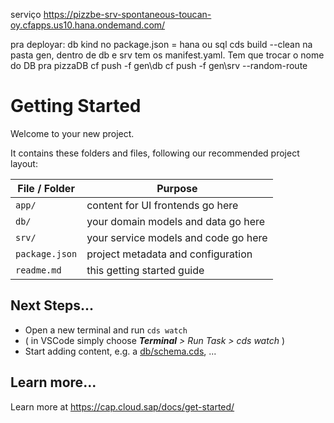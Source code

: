 
serviço 
    https://pizzbe-srv-spontaneous-toucan-oy.cfapps.us10.hana.ondemand.com/

pra deployar:
    db kind no package.json = hana ou sql
    cds build --clean
    na pasta gen, dentro de db e srv tem os manifest.yaml. Tem que trocar o nome do DB pra pizzaDB
    cf push -f gen\db
    cf push -f gen\srv --random-route


# Getting Started

Welcome to your new project.

It contains these folders and files, following our recommended project layout:

File / Folder | Purpose
---------|----------
`app/` | content for UI frontends go here
`db/` | your domain models and data go here
`srv/` | your service models and code go here
`package.json` | project metadata and configuration
`readme.md` | this getting started guide


## Next Steps...

- Open a new terminal and run  `cds watch`
- ( in VSCode simply choose _**Terminal** > Run Task > cds watch_ )
- Start adding content, e.g. a [db/schema.cds](db/schema.cds), ...


## Learn more...

Learn more at https://cap.cloud.sap/docs/get-started/

